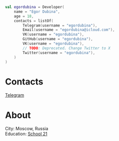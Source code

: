 ```kotlin
val egordubina = Developer(
    name = "Egor Dubina",
    age = 18,
    contacts = listOf(
        Telegram(username = "egordubina"),
        Email(username = "egordubina@icloud.com"),
        VK(username = "egordubina"),
        GitHub(username = "egordubina"),
        VK(username = "egordubina"),
        // TODO: Deprecated. Change Twitter to X
        Twitter(username = "egordubina"),
    )
)
```
# Contacts
[Telegram](https://t.me/egorduina)

# About
City: Moscow, Russia<br/>
Education: [School 21](https://21-school.ru)

